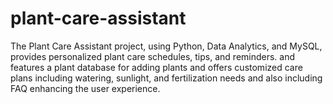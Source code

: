 # plant-care-assistant
The Plant Care Assistant project, using Python, Data Analytics, and MySQL, provides personalized plant care  schedules, tips, and reminders. and features a plant database for adding plants and offers customized care plans  including watering, sunlight, and fertilization needs and also including FAQ enhancing the user experience. 
